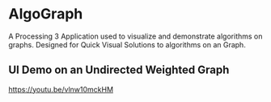 # AlgoGraph
A Processing 3 Application used to visualize and demonstrate algorithms on graphs. 
Designed for Quick Visual Solutions to algorithms on an Graph. 
## UI Demo on an Undirected Weighted Graph
https://youtu.be/vlnw10mckHM
